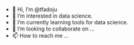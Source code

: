 - 👋 Hi, I’m @tfadoju
- 👀 I’m interested in data science.
- 🌱 I’m currently learning tools for data science.
- 💞️ I’m looking to collaborate on ...
- 📫 How to reach me ...

<!---
tfadoju/tfadoju is a ✨ special ✨ repository because its `README.md` (this file) appears on your GitHub profile.
You can click the Preview link to take a look at your changes.
--->
